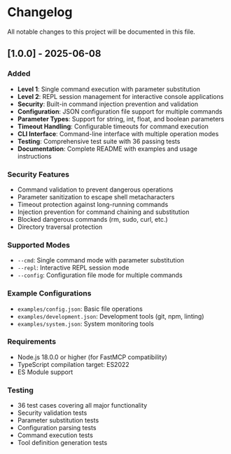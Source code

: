 # Changelog

All notable changes to this project will be documented in this file.

## [1.0.0] - 2025-06-08

### Added
- **Level 1**: Single command execution with parameter substitution
- **Level 2**: REPL session management for interactive console applications
- **Security**: Built-in command injection prevention and validation
- **Configuration**: JSON configuration file support for multiple commands
- **Parameter Types**: Support for string, int, float, and boolean parameters
- **Timeout Handling**: Configurable timeouts for command execution
- **CLI Interface**: Command-line interface with multiple operation modes
- **Testing**: Comprehensive test suite with 36 passing tests
- **Documentation**: Complete README with examples and usage instructions

### Security Features
- Command validation to prevent dangerous operations
- Parameter sanitization to escape shell metacharacters
- Timeout protection against long-running commands
- Injection prevention for command chaining and substitution
- Blocked dangerous commands (rm, sudo, curl, etc.)
- Directory traversal protection

### Supported Modes
- `--cmd`: Single command mode with parameter substitution
- `--repl`: Interactive REPL session mode
- `--config`: Configuration file mode for multiple commands

### Example Configurations
- `examples/config.json`: Basic file operations
- `examples/development.json`: Development tools (git, npm, linting)
- `examples/system.json`: System monitoring tools

### Requirements
- Node.js 18.0.0 or higher (for FastMCP compatibility)
- TypeScript compilation target: ES2022
- ES Module support

### Testing
- 36 test cases covering all major functionality
- Security validation tests
- Parameter substitution tests
- Configuration parsing tests
- Command execution tests
- Tool definition generation tests
